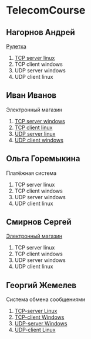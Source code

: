 # TelecomCourse

## Нагорнов Андрей
[Рулетка](https://github.com/defex04/MyTelecom)

1. [TCP server linux](https://github.com/defex04/MyTelecom/tree/master/TCP-Server-Linux)
2. TCP client windows
3. UDP server windows
4. UDP client linux

## Иван Иванов
Электронный магазин

1. [TCP server windows](https://github.com/vilegzhanina/TelecomCourse)
2. [TCP client linux](https://github.com/vilegzhanina/TelecomCourse)
3. [UDP server linux](https://github.com/vilegzhanina/TelecomCourse)
4. [UDP client windows](https://github.com/vilegzhanina/TelecomCourse)

## Ольга Горемыкина
Платёжная система

1. TCP server linux
2. TCP client windows
3. UDP server windows
4. UDP client linux

## Смирнов Сергей
[Электронный магазин](https://github.com/Sergei-Smirnov-95/MyTelecom)
1. TCP server linux
2. TCP client windows
3. UDP server windows
4. UDP client linux

## Георгий Жемелев
Система обмена сообщениями

1. [TCP-server Linux](https://github.com/wndrws/chatTCP_linsrv)
2. [TCP-client Windows](https://github.com/wndrws/chatTCP_wincli)
3. [UDP-server Windows](https://github.com/wndrws/chatUDP_winsrv)
4. [UDP-client Linux](https://github.com/wndrws/chatUDP_lincli)
